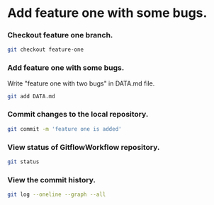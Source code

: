 # Add feature one with some bugs.

### Checkout feature one branch.

```sh
git checkout feature-one
```

### Add feature one with some bugs.

Write "feature one with two bugs" in DATA.md file.

```sh
git add DATA.md
```

### Commit changes to the local repository.

```sh
git commit -m 'feature one is added'
```

### View status of GitflowWorkflow repository.

```sh
git status
```

### View the commit history.

```sh
git log --oneline --graph --all
```



